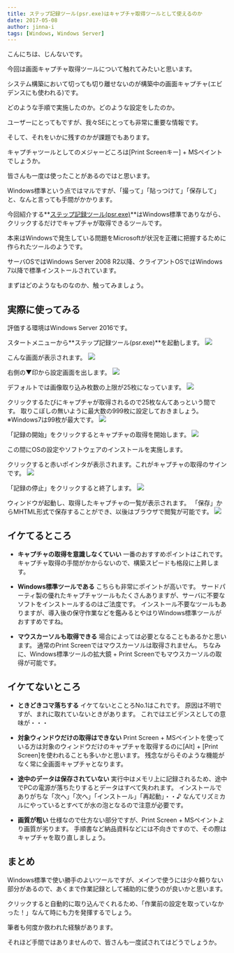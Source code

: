 ```yaml
---
title: ステップ記録ツール(psr.exe)はキャプチャ取得ツールとして使えるのか
date: 2017-05-08
author: jinna-i
tags: [Windows, Windows Server]
---
```


こんにちは、じんないです。

今回は画面キャプチャ取得ツールについて触れてみたいと思います。

システム構築において切っても切り離せないのが構築中の画面キャプチャ(エビデンスにも使われる)です。

どのような手順で実施したのか。どのような設定をしたのか。

ユーザーにとってもですが、我々SEにとっても非常に重要な情報です。

そして、それをいかに残すのかが課題でもあります。

キャプチャツールとしてのメジャーどころは[Print Screenキー] + MSペイントでしょうか。

皆さんも一度は使ったことがあるのではと思います。

Windows標準という点ではマルですが、「撮って」「貼っつけて」「保存して」と、なんと言っても手間がかかります。

今回紹介する**[ステップ記録ツール(psr.exe)](https://technet.microsoft.com/ja-jp/windows/dd941885.aspx)**はWindows標準でありながら、クリックするだけでキャプチャが取得できるツールです。

本来はWindowsで発生している問題をMicrosoftが状況を正確に把握するために作られたツールのようです。

サーバOSではWindows Server 2008 R2以降、クライアントOSではWindows 7以降で標準インストールされています。

まずはどのようなものなのか、触ってみましょう。


## 実際に使ってみる

評価する環境はWindows Server 2016です。

スタートメニューから**ステップ記録ツール(psr.exe)**を起動します。
![](images/psr-1.png)

こんな画面が表示されます。
![](images/psr-2.png)

右側の▼印から設定画面を出します。
![](images/psr-3.png)

デフォルトでは画像取り込み枚数の上限が25枚になっています。
![](images/psr-4.png)

クリックするたびにキャプチャが取得されるので25枚なんてあっという間です。
取りこぼしの無いように最大数の999枚に設定しておきましょう。
※Windows7は99枚が最大です。
![](images/psr-5.png)

「記録の開始」をクリックするとキャプチャの取得を開始します。
![](images/psr-6.png)

この間にOSの設定やソフトウェアのインストールを実施します。

クリックすると赤いポインタが表示されます。これがキャプチャの取得のサインです。
![](images/psr-7.png)

「記録の停止」をクリックすると終了します。
![](images/psr-8.png)

ウィンドウが起動し、取得したキャプチャの一覧が表示されます。
「保存」からMHTML形式で保存することができ、以後はブラウザで閲覧が可能です。
![](images/psr-9.png)



## イケてるところ

* **キャプチャの取得を意識しなくていい**
一番のおすすめポイントはこれです。
キャプチャ取得の手間がかからないので、構築スピードも格段に上昇します。

* **Windows標準ツールである**
こちらも非常にポイントが高いです。
サードパーティ製の優れたキャプチャツールもたくさんありますが、サーバに不要なソフトをインストールするのはご法度です。
インストール不要なツールもありますが、導入後の保守作業などを鑑みるとやはりWindows標準ツールがおすすめですね。
 
* **マウスカーソルも取得できる**
場合によっては必要となることもあるかと思います。
通常のPrint Screenではマウスカーソルは取得されません。
ちなみに、Windows標準ツールの拡大鏡 + Print Screenでもマウスカーソルの取得が可能です。


## イケてないところ

* **ときどきコマ落ちする**
イケてないとことろNo.1はこれです。
原因は不明ですが、まれに取れていないときがあります。
これではエビデンスとしての意味が・・・

* **対象ウィンドウだけの取得はできない**
Print Screen + MSペイントを使っている方は対象のウィンドウだけのキャプチャを取得するのに[Alt] + [Print Screen]を使われることも多いかと思います。
残念ながらそのような機能がなく常に全画面キャプチャとなります。

* **途中のデータは保存されていない**
実行中はメモリ上に記録されるため、途中でPCの電源が落ちたりするとデータはすべて失われます。
インストールでありがちな「次へ」「次へ」「インストール」「再起動」・・♪
なんてリズミカルにやっているとすべてが水の泡となるので注意が必要です。

* **画質が粗い**
仕様なので仕方ない部分ですが、Print Screen + MSペイントより画質が劣ります。
手順書など納品資料などには不向きですので、その際はキャプチャを取り直しましょう。


## まとめ

Windows標準で使い勝手のよいツールですが、メインで使うには少々頼りない部分があるので、あくまで作業記録として補助的に使うのが良いかと思います。

クリックすると自動的に取り込んでくれるため、「作業前の設定を取っていなかった！」なんて時にも力を発揮するでしょう。

筆者も何度か救われた経験があります。

それほど手間ではありませんので、皆さんも一度試されてはどうでしょうか。
